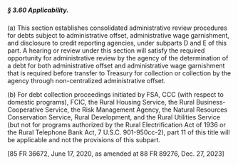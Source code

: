 ##### § 3.60 Applicability. #####

(a) This section establishes consolidated administrative review procedures for debts subject to administrative offset, administrative wage garnishment, and disclosure to credit reporting agencies, under subparts D and E of this part. A hearing or review under this section will satisfy the required opportunity for administrative review by the agency of the determination of a debt for both administrative offset and administrative wage garnishment that is required before transfer to Treasury for collection or collection by the agency through non-centralized administrative offset.

(b) For debt collection proceedings initiated by FSA, CCC (with respect to domestic programs), FCIC, the Rural Housing Service, the Rural Business-Cooperative Service, the Risk Management Agency, the Natural Resources Conservation Service, Rural Development, and the Rural Utilities Service (but not for programs authorized by the Rural Electrification Act of 1936 or the Rural Telephone Bank Act, 7 U.S.C. 901-950cc-2), part 11 of this title will be applicable and not the provisions of this subpart.

[85 FR 36672, June 17, 2020, as amended at 88 FR 89276, Dec. 27, 2023]